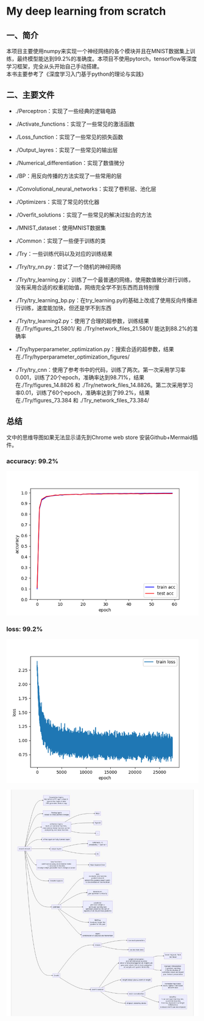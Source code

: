 # My deep learning from scratch

## 一、简介

本项目主要使用numpy来实现一个神经网络的各个模块并且在MNIST数据集上训练，最终模型能达到99.2%的准确度。本项目不使用pytorch，tensorflow等深度学习框架，完全从头开始自己手动搭建。\
本书主要参考了《深度学习入门基于python的理论与实践》

## 二、主要文件

- ./Perceptron：实现了一些经典的逻辑电路

- ./Activate_functions：实现了一些常见的激活函数

- ./Loss_function：实现了一些常见的损失函数

- ./Output_layres：实现了一些常见的输出层

- ./Numerical_differentiation：实现了数值微分

- ./BP：用反向传播的方法实现了一些常用的层

- ./Convolutional_neural_networks：实现了卷积层、池化层

- ./Optimizers：实现了常见的优化器

- ./Overfit_solutions：实现了一些常见的解决过拟合的方法

- ./MNIST_dataset：使用MNIST数据集

- ./Common：实现了一些便于训练的类

- ./Try：一些训练代码以及对应的训练结果

- ./Try/try_nn.py：尝试了一个随机的神经网络

- ./Try/try_learning.py：训练了一个最普通的网络，使用数值微分进行训练，没有采用合适的权重初始值，网络完全学不到东西而且特别慢

- ./Try/try_learning_bp.py：在try_learning.py的基础上改成了使用反向传播进行训练，速度能加快，但还是学不到东西

- ./Try/try_learning2.py：使用了合理的超参数，训练结果在./Try/figures_21.5801/ 和 ./Try/network_files_21.5801/ 能达到88.2%的准确率

- ./Try/hyperparameter_optimization.py：搜索合适的超参数，结果在./Try/hyperparameter_optimization_figures/

- ./Try/try_cnn：使用了参考书中的代码，训练了两次。第一次采用学习率0.001，训练了20个epoch，准确率达到98.71%，结果在./Try/figures_14.8826 和 ./Try/network_files_14.8826。第二次采用学习率0.01，训练了60个epoch，准确率达到了99.2%，结果在./Try/figures_73.384 和 ./Try_network_files_73.384/

## 总结

文中的思维导图如果无法显示请先到Chrome web store 安装Github+Mermaid插件。

### accuracy: 99.2%

![Getting Started](./Try/figures_73.3841/try_learning_bp_acc_60.png)

### loss: 99.2%

![Getting Started](./Try/figures_73.3841/try_learning_bp_loss_60.png)


![Getting Started](./mindmap.jpg)